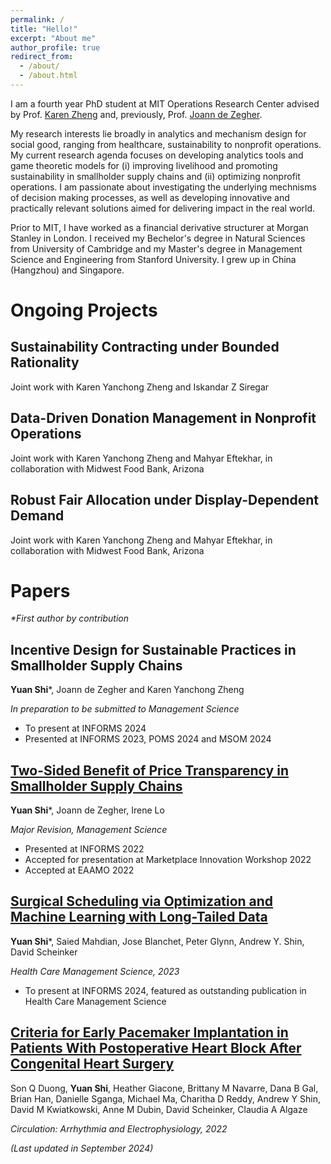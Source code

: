 ```yaml
---
permalink: /
title: "Hello!"
excerpt: "About me"
author_profile: true
redirect_from: 
  - /about/
  - /about.html
---
```


I am a fourth year PhD student at MIT Operations Research Center advised by Prof. [Karen Zheng](https://mitmgmtfaculty.mit.edu/yanchong/) and, previously, Prof. [Joann de Zegher](https://www.jfdezegher.com/). 

My research interests lie broadly in analytics and mechanism design for social good, ranging from healthcare, sustainability to nonprofit operations. My current research agenda focuses on developing analytics tools and game theoretic models for (i) improving livelihood and promoting sustainability in smallholder supply chains and (ii) optimizing nonprofit operations. I am passionate about investigating the underlying mechnisms of decision making processes, as well as developing innovative and practically relevant solutions aimed for delivering impact in the real world.

Prior to MIT, I have worked as a financial derivative structurer at Morgan Stanley in London. I received my Bechelor's degree in Natural Sciences from University of Cambridge and my Master's degree in Management Science and Engineering from Stanford University. I grew up in China (Hangzhou) and Singapore. 

Ongoing Projects
======
## Sustainability Contracting under Bounded Rationality
Joint work with Karen Yanchong Zheng and Iskandar Z Siregar

## Data-Driven Donation Management in Nonprofit Operations
Joint work with Karen Yanchong Zheng and Mahyar Eftekhar, in collaboration with Midwest Food Bank, Arizona

## Robust Fair Allocation under Display-Dependent Demand
Joint work with Karen Yanchong Zheng and Mahyar Eftekhar, in collaboration with Midwest Food Bank, Arizona


Papers
======
_*First author by contribution_
## Incentive Design for Sustainable Practices in Smallholder Supply Chains
**Yuan Shi***, Joann de Zegher and Karen Yanchong Zheng

_In preparation to be submitted to Management Science_

* To present at INFORMS 2024
* Presented at INFORMS 2023, POMS 2024 and MSOM 2024

## [Two-Sided Benefit of Price Transparency in Smallholder Supply Chains](https://papers.ssrn.com/sol3/papers.cfm?abstract_id=4052928)
**Yuan Shi***, Joann de Zegher, Irene Lo

_Major Revision, Management Science_

* Presented at INFORMS 2022
* Accepted for presentation at Marketplace Innovation Workshop 2022
* Accepted at EAAMO 2022
  
## [Surgical Scheduling via Optimization and Machine Learning with Long-Tailed Data](https://arxiv.org/abs/2202.06383)
**Yuan Shi***, Saied Mahdian, Jose Blanchet, Peter Glynn, Andrew Y. Shin, David Scheinker

_Health Care Management Science, 2023_

* To present at INFORMS 2024, featured as outstanding publication in Health Care Management Science

## [Criteria for Early Pacemaker Implantation in Patients With Postoperative Heart Block After Congenital Heart Surgery](https://www.ahajournals.org/doi/full/10.1161/CIRCEP.122.011145)
Son Q Duong, **Yuan Shi**, Heather Giacone, Brittany M Navarre, Dana B Gal, Brian Han, Danielle Sganga, Michael Ma, Charitha D Reddy, Andrew Y Shin, David M Kwiatkowski, Anne M Dubin, David Scheinker, Claudia A Algaze

_Circulation: Arrhythmia and Electrophysiology, 2022_


_(Last updated in September 2024)_

